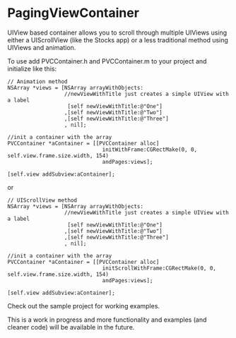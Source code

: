 PagingViewContainer
===================

UIView based container allows you to scroll through multiple UIViews using either a UIScrollView (like the Stocks app) or a less traditional method using UIViews and animation.

To use add PVCContainer.h and PVCContainer.m to your project and initialize like this:

    // Animation method
    NSArray *views = [NSArray arrayWithObjects:
                      //newViewWithTitle just creates a simple UIView with a label
                       [self newViewWithTitle:@"One"]  
                      ,[self newViewWithTitle:@"Two"]
                      ,[self newViewWithTitle:@"Three"]
                      , nil];
    
    //init a container with the array
    PVCContainer *aContainer = [[PVCContainer alloc] 
                                  initWithFrame:CGRectMake(0, 0, self.view.frame.size.width, 154) 
                                  andPages:views];
    
    [self.view addSubview:aContainer];
    
or

    // UIScrollView method
    NSArray *views = [NSArray arrayWithObjects:
                      //newViewWithTitle just creates a simple UIView with a label
                       [self newViewWithTitle:@"One"]  
                      ,[self newViewWithTitle:@"Two"]
                      ,[self newViewWithTitle:@"Three"]
                      , nil];
    
    //init a container with the array
    PVCContainer *aContainer = [[PVCContainer alloc] 
                                  initScrollWithFrame:CGRectMake(0, 0, self.view.frame.size.width, 154) 
                                  andPages:views];
    
    [self.view addSubview:aContainer];
    

Check out the sample project for working examples.


This is a work in progress and more functionality and examples (and cleaner code) will be available in the future.